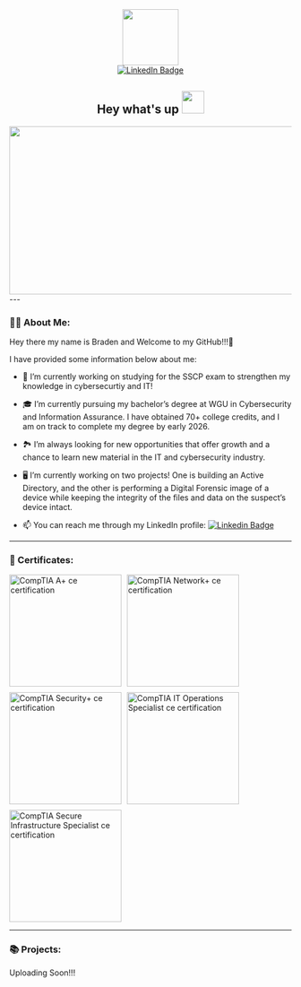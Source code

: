 <!-- code for gif --> 
<div id="header" align="center">
  <img src= https://media.giphy.com/media/jdPMeyv9rn0hZHh8n9/giphy.gif width="100"/>
<!-- code for linkedIn button and url -->
<div id="badges">
  <a href="https://www.linkedin.com/in/braden-ognoskie/">
    <img src="https://img.shields.io/badge/LinkedIn-blue?style=for-the-badge&logo=linkedin&logoColor=white" alt="LinkedIn Badge"/>
  </a>
</div>
<!-- GitHub profile counter -->
<div id="badges">
  <img src="https://komarev.com/ghpvc/?username=Ognoskie&style=flat-square&color=blue" alt=""/>
</div>
  <h2>
  Hey what's up
  <img src="https://media.giphy.com/media/eMy93wiQneLjamFnWH/giphy.gif" width="40px"/>
</h2>
</div>


<!-- banner GIF and About Me -->

<div align="center">
  <img src="https://media.giphy.com/media/f3iwJFOVOwuy7K6FFw/giphy.gif" width="600" height="300"/>
</div>
<!-- end of banner gif -->
<!-- start of about me -->
---


### :man_technologist: About Me:
Hey there my name is Braden and Welcome to my GitHub!!!🤙

I have provided some information below about me:

- 🔭 I’m currently working on studying for the SSCP exam to strengthen my knowledge in cybersecurtiy and IT!
- 🎓 I’m currently pursuing my bachelor’s degree at WGU in Cybersecurity and Information Assurance. I have obtained 70+ college credits, and I am on track to complete my degree by early 2026. 
- 🏞️ I’m always looking for new opportunities that offer growth and a chance to learn new material in the IT and cybersecurity industry.
- 🖥️ I’m currently working on two projects! One is building an Active Directory, and the other is performing a Digital Forensic image of a device while keeping the integrity of the files and data on the suspect’s device intact.

- 📫 You can reach me through my LinkedIn profile: [![Linkedin Badge](https://img.shields.io/badge/-Braden-blue?style=flat&logo=Linkedin&logoColor=white)](https://www.linkedin.com/in/braden-ognoskie/)
 

---

### 📜 Certificates:

<div style="display: flex; gap: 10px; flex-wrap: wrap;">
  <img src="https://github.com/user-attachments/assets/d6833b40-8cd2-4286-a6a1-fbb3138cefc0" width="200" height="200" alt="CompTIA A+ ce certification"/>
  <img src="https://github.com/user-attachments/assets/2a366e04-8372-4594-937a-7098af62f677" width="200" height="200" alt="CompTIA Network+ ce certification"/>
  <img src="https://github.com/user-attachments/assets/98037be9-2e02-4da1-882b-cea10895beb6" width="200" height="200" alt="CompTIA Security+ ce certification"/>
  <img src="https://github.com/user-attachments/assets/10d04060-1ebf-40ea-a8ce-0b74906d4f0d" width="200" height="200" alt="CompTIA IT Operations Specialist ce certification"/>
  <img src="https://github.com/user-attachments/assets/3427da3e-07e2-47a8-b942-7ed22f54fa1a" width="200" height="200" alt="CompTIA Secure Infrastructure Specialist ce certification"/>
</div>

---

### 📚 Projects:
Uploading Soon!!!
